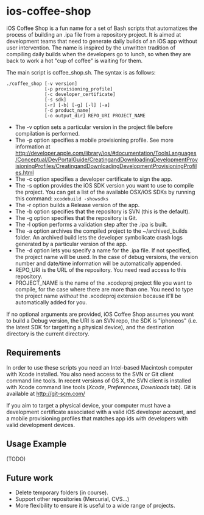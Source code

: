 ios-coffee-shop
===============

iOS Coffee Shop is a fun name for a set of Bash scripts that automatizes the process of building an .ipa file from a repository project. It is aimed at development teams that need to generate daily builds of an iOS app without user intervention. The name is inspired by the unwritten tradition of compiling daily builds when the developers go to lunch, so when they are back to work a hot "cup of coffee" is waiting for them.

The main script is coffee_shop.sh. The syntax is as follows:

	./coffee_shop [-v version] 
				  [-p provisioning_profile] 
				  [-c developer_certificate] 
				  [-s sdk] 
				  [-r] [-b] [-g] [-l] [-a] 
				  [-d product_name] 
				  [-o output_dir] REPO_URI PROJECT_NAME


- The -v option sets a particular version in the project file before compilation is performed.
- The -p option specifies a mobile provisioning profile. See more information at http://developer.apple.com/library/ios/#documentation/ToolsLanguages/Conceptual/DevPortalGuide/CreatingandDownloadingDevelopmentProvisioningProfiles/CreatingandDownloadingDevelopmentProvisioningProfiles.html
- The -c option specifies a developer certificate to sign the app.
- The -s option provides the iOS SDK version you want to use to compile the project. You can get a list of the available OSX/iOS SDKs by running this command: `xcodebuild -showsdks`
- The -r option builds a Release version of the app.
- The -b option specifies that the repository is SVN (this is the default).
- The -g option specifies that the repository is Git.
- The -l option performs a validation step after the .ipa is built.
- The -a option archives the compiled project to the ~/archived_builds folder. An archived build lets the developer symbolicate crash logs generated by a particular version of the app.
- The -d option lets you specify a name for the .ipa file. If not specified, the project name will be used. In the case of debug versions, the version number and date/time information will be automatically appended.
- REPO_URI is the URL of the repository. You need read access to this repository.
- PROJECT_NAME is the name of the .xcodeproj project file you want to compile, for the case where there are more than one. You need to type the project name *without* the .xcodeproj extension because it'll be automatically added for you.

 If no optional arguments are provided, iOS Coffee Shop assumes you want to build a Debug version, the URI is an SVN repo, the SDK is "iphoneos" (i.e. the latest SDK for targetting a physical device), and the destination directory is the current directory.
  
Requirements
------------

In order to use these scripts you need an Intel-based Macintosh computer with Xcode installed. You also need access to the SVN or Git client command line tools. In recent versions of OS X, the SVN client is installed with Xcode command line tools (*Xcode*, *Preferences*, *Downloads* tab). Git is available at http://git-scm.com/

If you aim to target a physical device, your computer must have a development certificate associated with a valid iOS developer account, and a mobile provisioning profiles that matches app ids with developers with valid development devices.

Usage Example
-------------

(TODO)

Future work
-----------

- Delete temporary folders (in course).
- Support other repositories (Mercurial, CVS…)
- More flexibility to ensure it is useful to a wide range of projects.